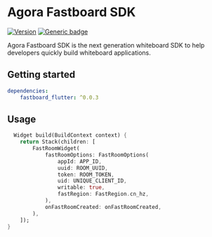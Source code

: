 # Agora Fastboard SDK
[![Version](https://img.shields.io/pub/v/fastboard_flutter.svg)](https://pub.dev/packages/fastboard_flutter)
[![Generic badge](https://img.shields.io/badge/platform-android%20|%20ios%20-blue.svg)](https://pub.dev/packages/fastboard_flutter)

Agora Fastboard SDK is the next generation whiteboard SDK to help developers quickly build
whiteboard applications.

## Getting started

```yaml
dependencies:
    fastboard_flutter: ^0.0.3
```

## Usage

```dart
  Widget build(BuildContext context) {
    return Stack(children: [
        FastRoomWidget(
            fastRoomOptions: FastRoomOptions(
                appId: APP_ID,
                uuid: ROOM_UUID,
                token: ROOM_TOKEN,
                uid: UNIQUE_CLIENT_ID,
                writable: true,
                fastRegion: FastRegion.cn_hz,
            ),
            onFastRoomCreated: onFastRoomCreated,
        ),
    ]);
}

```